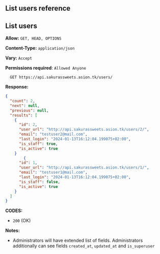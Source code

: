 ## List users reference

## List users

**Allow:** `GET, HEAD, OPTIONS`

**Content-Type:** `application/json`

**Vary:** `Accept`

**Permissions required**: `Allowed Anyone`

```
  GET https://api.sakurassweets.asion.tk/users/
```

**Response:**

```json
{
  "count": 2,
  "next": null,
  "previous": null,
  "results": [
    {
      "id": 2,
      "user_url": "http://api.sakurassweets.asion.tk/users/2/",
      "email": "testuser2@mail.com",
      "last_login": "2024-01-13T16:12:04.199075+02:00",
      "is_staff": true,
      "is_active": true
    }
        {
      "id": 1,
      "user_url": "http://api.sakurassweets.asion.tk/users/1/",
      "email": "testuser1@mail.com",
      "last_login": "2024-01-13T16:12:04.199075+02:00",
      "is_staff": false,
      "is_active": true
    }
  ]
}
```

**CODES:**

- `200` (OK)

**Notes:**

- Administrators will have extended list of fields. Administrators additionally can see fields `created_at`, `updated_at` and `is_superuser`

